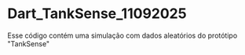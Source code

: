 # Dart_TankSense_11092025
Esse código contém uma simulação com dados aleatórios do protótipo "TankSense"
